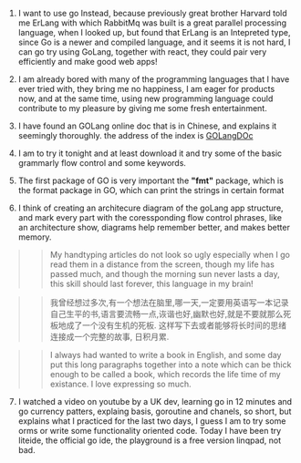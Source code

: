 1. I want to use go Instead, because previously great brother Harvard told me ErLang with which RabbitMq was built is a great parallel
processing language, when I looked up, but found that ErLang is an Intepreted type, since Go is a newer and compiled language, and it seems 
it is not hard, I can go try using GoLang, together with react, they could pair very efficiently and make good web apps!

2. I am already bored with many of the programming languages that I have ever tried with, they bring me no happiness, I am eager for products
now, and at the same time, using new programming language could contribute to my pleasure by giving me some fresh entertainment.

3. I have found an GOLang online doc that is in Chinese, and explains it seemingly thoroughly. the address of the index is
[GOLangDOc](http://c.biancheng.net/golang/concurrent/)
4. I am to try it tonight and at least download it and try some of the basic grammarly flow control and some keywords.
5. The first package of GO is very important the **"fmt"** package, which is the format package in GO, which can print the strings in certain format

6. I think of creating an architecure diagram of the goLang app structure, and mark every part with the coressponding flow control phrases, like an architecture show, diagrams help remember better, and makes better memory.

>> My handtyping articles do not look so ugly especially when I go read them in a distance from the screen, though my life has passed much, and though the morning sun never lasts a day, this skill should last forever, this language in my brain!

>> 我曾经想过多次,有一个想法在脑里,哪一天,一定要用英语写一本记录自己生平的书,语言要流畅一点,诙谐也好,幽默也好,就是不要就那么死板地成了一个没有生机的死板. 这样写下去或者能够将长时间的思绪连接成一个完整的故事, 日积月累.

>> I always had wanted to write a book in English, and some day put this long paragraphs together into a note which can be thick enough to be called a book, which records the life time of my existance. I love expressing so much.

7. I watched a video on youtube by a UK dev, learning go in 12 minutes and go currency patters, explaing basis, goroutine and chanels, so short, but explains what I practiced for the last two days, I guess I am to try some orms or write some functionality oriented code. Today I have been try liteide, the official go ide, the playground is a free version linqpad, not bad. 
